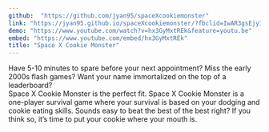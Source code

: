 ```yaml
---
github:  "https://github.com/jyan95/spaceXcookiemonster"
link: "https://jyan95.github.io/spaceXcookiemonster/?fbclid=IwAR3gsEjyIwCfBVofLhlX2NqGhdkIGkydhUczFXead1AjQakFfewoFTwKlcM"
demo: "https://www.youtube.com/watch?v=hx3GyMxtREk&feature=youtu.be"
embed: "https://www.youtube.com/embed/hx3GyMxtREk"
title: "Space X Cookie Monster"
---
```


Have 5-10 minutes to spare before your next appointment? Miss the early 2000s flash games? Want your name immortalized on the top of a leaderboard?
<br />
Space X Cookie Monster is the perfect fit. Space X Cookie Monster is a one-player survival game where your survival is based on your dodging and cookie eating skills. Sounds easy to beat the best of the best right? If you think so, it’s time to put your cookie where your mouth is.
